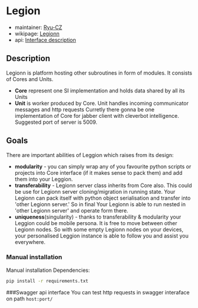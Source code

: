 # Legion

* maintainer: [Ryu-CZ](https://github.com/Ryu-CZ)
* wikipage: [Legionn](https://tech.kajot.cz/dew/index.php/Server/Legionn)
* api: [Interface description](https://tech.kajot.cz/dew/index.php/Server/Legionn#Api)

## Description

Legionn is platform hosting other subroutines in form of modules. It consists of Cores and Units.
* **Core** represent one SI implementation and holds data shared by all its Units
* **Unit** is worker produced by Core. Unit handles incoming communicator messages and http requests
Curretly there gonna be one implementation of Core for jabber client with cleverbot intelligence.
Suggested port of server is 5009.

## Goals
There are important abilities of Leggion which raises from its design:
* **modularity** - you can simply wrap any of you favourite python scripts or projects into Core interface (if it makes sense to pack them) and add them into your Leggion.
* **transferability** - Legionn server class inherits from Core also. This could be use for Legionn server cloning/migration in running state. Your Legionn can pack itself with python object serialisation and transfer into 'other Legionn server.' So in final Your Legionn is able to run nested in 'other Legionn server' and operate form there.
* **uniqueness**(singularity) - thanks to transferability & modularity your Leggion could be mobile persona. It is free to move between other Legionn nodes. So with some empty Legionn nodes on your devices, your personalised Leggion instance is able to follow you and assist you everywhere.

### Manual installation 
Manual installation Dependencies:
```bash
pip install -r requirements.txt
```

###Swagger api interface
You can test http requests in swagger interaface on path `host:port/`
